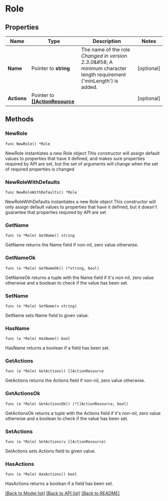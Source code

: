 # Role

## Properties

Name | Type | Description | Notes
------------ | ------------- | ------------- | -------------
**Name** | Pointer to **string** | The name of the role  *Changed in version 2.3.0*&amp;#58; A minimum character length requirement (&#39;minLength&#39;) is added.  | [optional] 
**Actions** | Pointer to [**[]ActionResource**](ActionResource.md) |  | [optional] 

## Methods

### NewRole

`func NewRole() *Role`

NewRole instantiates a new Role object
This constructor will assign default values to properties that have it defined,
and makes sure properties required by API are set, but the set of arguments
will change when the set of required properties is changed

### NewRoleWithDefaults

`func NewRoleWithDefaults() *Role`

NewRoleWithDefaults instantiates a new Role object
This constructor will only assign default values to properties that have it defined,
but it doesn't guarantee that properties required by API are set

### GetName

`func (o *Role) GetName() string`

GetName returns the Name field if non-nil, zero value otherwise.

### GetNameOk

`func (o *Role) GetNameOk() (*string, bool)`

GetNameOk returns a tuple with the Name field if it's non-nil, zero value otherwise
and a boolean to check if the value has been set.

### SetName

`func (o *Role) SetName(v string)`

SetName sets Name field to given value.

### HasName

`func (o *Role) HasName() bool`

HasName returns a boolean if a field has been set.

### GetActions

`func (o *Role) GetActions() []ActionResource`

GetActions returns the Actions field if non-nil, zero value otherwise.

### GetActionsOk

`func (o *Role) GetActionsOk() (*[]ActionResource, bool)`

GetActionsOk returns a tuple with the Actions field if it's non-nil, zero value otherwise
and a boolean to check if the value has been set.

### SetActions

`func (o *Role) SetActions(v []ActionResource)`

SetActions sets Actions field to given value.

### HasActions

`func (o *Role) HasActions() bool`

HasActions returns a boolean if a field has been set.


[[Back to Model list]](../README.md#documentation-for-models) [[Back to API list]](../README.md#documentation-for-api-endpoints) [[Back to README]](../README.md)


